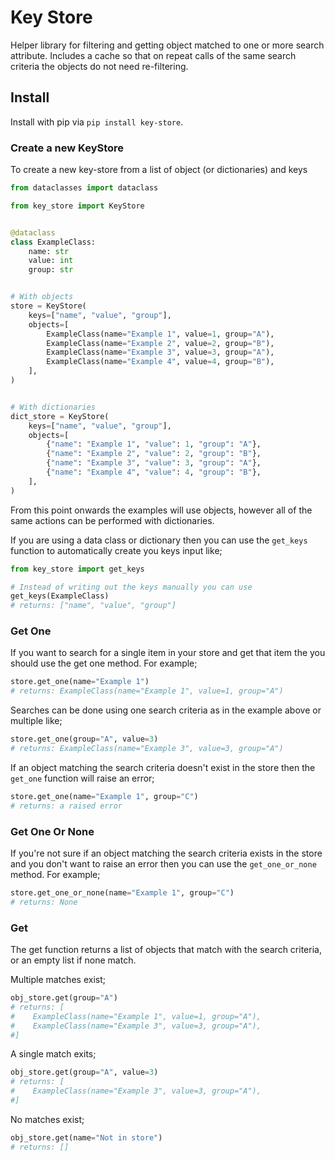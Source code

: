 # Key Store

Helper library for filtering and getting object matched to one or more search
attribute. Includes a cache so that on repeat calls of the same search criteria
the objects do not need re-filtering.

## Install

Install with pip via `pip install key-store`.

### Create a new KeyStore

To create a new key-store from a list of object (or dictionaries) and keys

```python
from dataclasses import dataclass

from key_store import KeyStore


@dataclass
class ExampleClass:
    name: str
    value: int
    group: str


# With objects
store = KeyStore(
    keys=["name", "value", "group"],
    objects=[
        ExampleClass(name="Example 1", value=1, group="A"),
        ExampleClass(name="Example 2", value=2, group="B"),
        ExampleClass(name="Example 3", value=3, group="A"),
        ExampleClass(name="Example 4", value=4, group="B"),
    ],
)


# With dictionaries
dict_store = KeyStore(
    keys=["name", "value", "group"],
    objects=[
        {"name": "Example 1", "value": 1, "group": "A"},
        {"name": "Example 2", "value": 2, "group": "B"},
        {"name": "Example 3", "value": 3, "group": "A"},
        {"name": "Example 4", "value": 4, "group": "B"},
    ],
)
```

From this point onwards the examples will use objects, however all of the same
actions can be performed with dictionaries.

If you are using a data class or dictionary then you can use the
`get_keys` function to automatically create you keys input like;

```python
from key_store import get_keys

# Instead of writing out the keys manually you can use
get_keys(ExampleClass) 
# returns: ["name", "value", "group"]
```

### Get One
If you want to search for a single item in your store and get that item the you
should use the get one method. For example; 

```python
store.get_one(name="Example 1")
# returns: ExampleClass(name="Example 1", value=1, group="A")
```

Searches can be done using one search criteria as in the example above or multiple
like;

```python
store.get_one(group="A", value=3)
# returns: ExampleClass(name="Example 3", value=3, group="A")
```

If an object matching the search criteria doesn't exist in the store then the
`get_one` function will raise an error;

```python
store.get_one(name="Example 1", group="C")
# returns: a raised error
```


### Get One Or None

If you're not sure if an object matching the search criteria exists in the store
and you don't want to raise an error then you can use the `get_one_or_none`
method. For example;

```python
store.get_one_or_none(name="Example 1", group="C")
# returns: None
```

### Get

The get function returns a list of objects that match with the search criteria,
or an empty list if none match.

Multiple matches exist;
```python
obj_store.get(group="A")
# returns: [
#    ExampleClass(name="Example 1", value=1, group="A"),
#    ExampleClass(name="Example 3", value=3, group="A"),
#]
```

A single match exits;
```python
obj_store.get(group="A", value=3)
# returns: [
#    ExampleClass(name="Example 3", value=3, group="A"),
#]
```

No matches exist;
```python
obj_store.get(name="Not in store")
# returns: []
```

